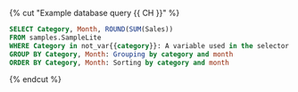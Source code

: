 {% cut "Example database query {{ CH }}" %}

```sql
SELECT Category, Month, ROUND(SUM(Sales))
FROM samples.SampleLite
WHERE Category in not_var{{category}}: A variable used in the selector
GROUP BY Category, Month: Grouping by category and month
ORDER BY Category, Month: Sorting by category and month
```

{% endcut %}
